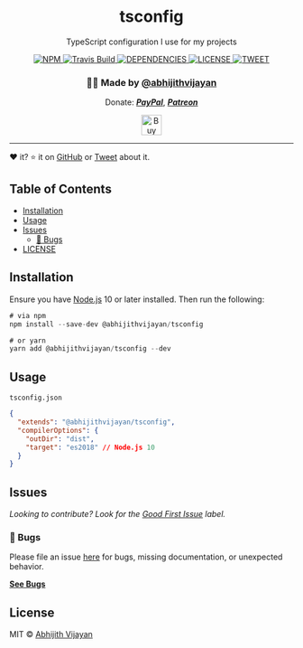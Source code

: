<h1 align="center">tsconfig</h1>
<p align="center">TypeScript configuration I use for my projects</p>
<div align="center">
  <a href="https://www.npmjs.com/package/@abhijithvijayan/tsconfig">
    <img src="https://img.shields.io/npm/v/@abhijithvijayan/tsconfig" alt="NPM" />
  </a>
  <a href="https://travis-ci.com/abhijithvijayan/tsconfig">
    <img src="https://travis-ci.com/abhijithvijayan/tsconfig.svg?branch=main" alt="Travis Build" />
  </a>
  </a>
  <a href="https://david-dm.org/abhijithvijayan/tsconfig">
    <img src="https://img.shields.io/david/abhijithvijayan/tsconfig.svg?colorB=orange" alt="DEPENDENCIES" />
  </a>
  <a href="https://github.com/abhijithvijayan/tsconfig/blob/main/license">
    <img src="https://img.shields.io/github/license/abhijithvijayan/tsconfig.svg" alt="LICENSE" />
  </a>
  <a href="https://twitter.com/intent/tweet?text=Check%20out%20%40abhijithvijayan%2Ftsconfig%21%20by%20%40_abhijithv%0A%0AShared%20typescript%20configuration%20module%0Ahttps%3A%2F%2Fgithub.com%2Fabhijithvijayan%2Ftsconfig%0A%0A%23typescript%20%23shared%20%23config">
     <img src="https://img.shields.io/twitter/url/http/shields.io.svg?style=social" alt="TWEET" />
  </a>
</div>
<h3 align="center">🙋‍♂️ Made by <a href="https://twitter.com/_abhijithv">@abhijithvijayan</a></h3>
<p align="center">
  Donate:
  <a href="https://www.paypal.me/iamabhijithvijayan" target='_blank'><i><b>PayPal</b></i></a>,
  <a href="https://www.patreon.com/abhijithvijayan" target='_blank'><i><b>Patreon</b></i></a>
</p>
<p align="center">
  <a href='https://www.buymeacoffee.com/abhijithvijayan' target='_blank'>
    <img height='36' style='border:0px;height:36px;' src='https://bmc-cdn.nyc3.digitaloceanspaces.com/BMC-button-images/custom_images/orange_img.png' border='0' alt='Buy Me a Coffee' />
  </a>
</p>
<hr />

❤️ it? ⭐️ it on [GitHub](https://github.com/abhijithvijayan/tsconfig/stargazers) or [Tweet](https://twitter.com/intent/tweet?text=Check%20out%20%40abhijithvijayan%2Ftsconfig%21%20by%20%40_abhijithv%0A%0AShared%20typescript%20configuration%20module%0Ahttps%3A%2F%2Fgithub.com%2Fabhijithvijayan%2Ftsconfig%0A%0A%23typescript%20%23shared%20%23config) about it.

## Table of Contents

- [Installation](#installation)
- [Usage](#usage)
- [Issues](#issues)
  - [🐛 Bugs](#-bugs)
- [LICENSE](#license)

## Installation

Ensure you have [Node.js](https://nodejs.org) 10 or later installed. Then run the following:

```js
# via npm
npm install --save-dev @abhijithvijayan/tsconfig

# or yarn
yarn add @abhijithvijayan/tsconfig --dev
```

## Usage

`tsconfig.json`

```json
{
  "extends": "@abhijithvijayan/tsconfig",
  "compilerOptions": {
    "outDir": "dist",
    "target": "es2018" // Node.js 10
  }
}
```

## Issues

_Looking to contribute? Look for the [Good First Issue](https://github.com/abhijithvijayan/tsconfig/issues?q=is%3Aissue+is%3Aopen+sort%3Aupdated-desc+label%3A%22good+first+issue%22)
label._

### 🐛 Bugs

Please file an issue [here](https://github.com/abhijithvijayan/tsconfig/issues/new) for bugs, missing documentation, or unexpected behavior.

[**See Bugs**](https://github.com/abhijithvijayan/tsconfig/issues?q=is%3Aissue+is%3Aopen+sort%3Aupdated-desc+label%3A%22type%3A+bug%22)

## License

MIT © [Abhijith Vijayan](https://abhijithvijayan.in)
